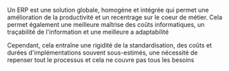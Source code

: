 Un ERP est une solution globale, homogène et intégrée qui permet une amélioration de la productivité et un recentrage sur le coeur de métier. Cela permet également une meilleure maîtrise des coûts informatiques, un traçabilité de l'information et une meilleure a adaptabilité

Cependant, cela entraîne une rigidité de la standardisation, des coûts et durées d'implémentations souvent sous-estimés, une nécessité de repenser tout le processus et cela ne couvre pas tous les besoins